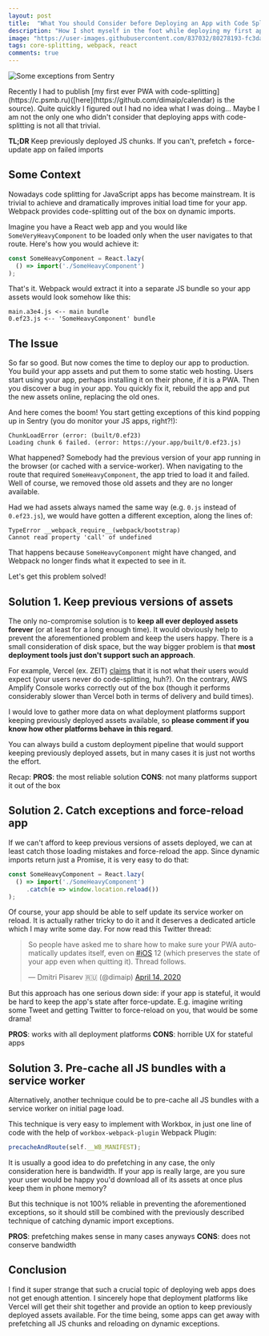 ```yaml
---
layout: post
title:  "What You should Consider before Deploying an App with Code Splitting"
description: "How I shot myself in the foot while deploying my first app with code splitting"
image: "https://user-images.githubusercontent.com/837032/80278193-fc3da380-86fc-11ea-810c-c7c7b92aa0f3.png"
tags: core-splitting, webpack, react
comments: true
---
```


![Some exceptions from Sentry](https://user-images.githubusercontent.com/837032/80278193-fc3da380-86fc-11ea-810c-c7c7b92aa0f3.png)

<p class="LeadParagraph" markdown="1">
Recently I had to publish [my first ever PWA with code-splitting](https://c.psmb.ru)([here](https://github.com/dimaip/calendar) is the source). Quite quickly I figured out I had no idea what I was doing... Maybe I am not the only one who didn't consider that deploying apps with code-splitting is not all that trivial.
</p>

**TL;DR**
Keep previously deployed JS chunks. If you can't, prefetch + force-update app on failed imports

## Some Context

Nowadays code splitting for JavaScript apps has become mainstream. It is trivial to achieve and dramatically improves initial load time for your app. Webpack provides code-splitting out of the box on dynamic imports.

Imagine you have a React web app and you would like `SomeVeryHeavyComponent` to be loaded only when the user navigates to that route. Here's how you would achieve it:

```js
const SomeHeavyComponent = React.lazy(
  () => import('./SomeHeavyComponent')
);
```

That's it. Webpack would extract it into a separate JS bundle so your app assets would look somehow like this:

```
main.a3e4.js <-- main bundle
0.ef23.js <-- 'SomeHeavyComponent' bundle
```

## The Issue

So far so good. But now comes the time to deploy our app to production. You build your app assets and put them to some static web hosting.
Users start using your app, perhaps installing it on their phone, if it is a PWA.
Then you discover a bug in your app. You quickly fix it, rebuild the app and put the new assets online, replacing the old ones.

And here comes the boom! You start getting exceptions of this kind popping up in Sentry (you do monitor your JS apps, right?!):

```
ChunkLoadError (error: (built/0.ef23)
Loading chunk 6 failed. (error: https://your.app/built/0.ef23.js)
```

What happened? Somebody had the previous version of your app running in the browser (or cached with a service-worker). When navigating to the route that required `SomeHeavyComponent`, the app tried to load it and failed. Well of course, we removed those old assets and they are no longer available.

Had we had assets always named the same way (e.g. `0.js` instead of `0.ef23.js`), we would have gotten a different exception, along the lines of:

```
TypeError __webpack_require__(webpack/bootstrap)
Cannot read property 'call' of undefined
```

That happens because `SomeHeavyComponent` might have changed, and Webpack no longer finds what it expected to see in it.

Let's get this problem solved!

## Solution 1. Keep previous versions of assets

The only no-compromise solution is to **keep all ever deployed assets forever** (or at least for a long enough time). It would obviously help to prevent the aforementioned problem and keep the users happy.
There is a small consideration of disk space, but the way bigger problem is that **most deployment tools just don't support such an approach**.

For example, Vercel (ex. ZEIT) [claims](https://github.com/zeit/now/discussions/4140) that it is not what their users would expect (your users never do code-splitting, huh?).
On the contrary, AWS Amplify Console works correctly out of the box (though it performs considerably slower than Vercel both in terms of delivery and build times).

I would love to gather more data on what deployment platforms support keeping previously deployed assets available, so **please comment if you know how other platforms behave in this regard**.

You can always build a custom deployment pipeline that would support keeping previously deployed assets, but in many cases it is just not worths the effort.

Recap:
**PROS**: the most reliable solution
**CONS**: not many platforms support it out of the box

## Solution 2. Catch exceptions and force-reload app

If we can't afford to keep previous versions of assets deployed, we can at least catch those loading mistakes and force-reload the app. Since dynamic imports return just a Promise, it is very easy to do that:

```js
const SomeHeavyComponent = React.lazy(
  () => import('./SomeHeavyComponent')
     .catch(e => window.location.reload())
);
```

Of course, your app should be able to self update its service worker on reload. It is actually rather tricky to do it and it deserves a dedicated article which I may write some day. For now read this Twitter thread: 

<blockquote class="twitter-tweet" data-lang="en" data-dnt="true"><p lang="en" dir="ltr">So people have asked me to share how to make sure your PWA automatically updates itself, even on <a href="https://twitter.com/hashtag/iOS?src=hash&amp;ref_src=twsrc%5Etfw">#iOS</a> 12 (which preserves the state of your app even when quitting it). Thread follows.</p>&mdash; Dmitri Pisarev 🇷🇺 (@dimaip) <a href="https://twitter.com/dimaip/status/1250009587866009601?ref_src=twsrc%5Etfw">April 14, 2020</a></blockquote> <script async src="https://platform.twitter.com/widgets.js" charset="utf-8"></script>

But this approach has one serious down side: if your app is stateful, it would be hard to keep the app's state after force-update. E.g. imagine writing some Tweet and getting Twitter to force-reload on you, that would be some drama!

**PROS**: works with all deployment platforms
**CONS**: horrible UX for stateful apps
 
## Solution 3. Pre-cache all JS bundles with a service worker

Alternatively, another technique could be to pre-cache all JS bundles with a service worker on initial page load.

This technique is very easy to implement with Workbox, in just one line of code with the help of `workbox-webpack-plugin` Webpack Plugin:

```js
precacheAndRoute(self.__WB_MANIFEST);
```

It is usually a good idea to do prefetching in any case, the only consideration here is bandwidth. If your app is really large, are you sure your user would be happy you'd download all of its assets at once plus keep them in phone memory?

But this technique is not 100% reliable in preventing the aforementioned exceptions, so it should still be combined with the previously described technique of catching dynamic import exceptions.

**PROS**: prefetching makes sense in many cases anyways
**CONS**: does not conserve bandwidth

## Conclusion

I find it super strange that such a crucial topic of deploying web apps does not get enough attention. I sincerely hope that deployment platforms like Vercel will get their shit together and provide an option to keep previously deployed assets available. For the time being, some apps can get away with prefetching all JS chunks and reloading on dynamic exceptions.
